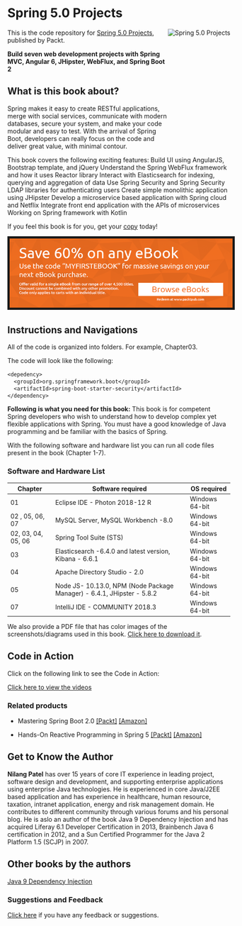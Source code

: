 # Spring 5.0 Projects

<a href="https://www.packtpub.com/application-development/spring-50-projects"><img src="https://dz13w8afd47il.cloudfront.net/sites/default/files/imagecache/ppv4_main_book_cover/B08201_MockupCover.png" alt="Spring 5.0 Projects" height="256px" align="right"></a>

This is the code repository for [Spring 5.0 Projects](https://www.packtpub.com/application-development/spring-50-projects), published by Packt.

**Build seven web development projects with Spring MVC, Angular 6, JHipster, WebFlux, and Spring Boot 2**

## What is this book about?
Spring makes it easy to create RESTful applications, merge with social services, communicate with modern databases, secure your system, and make your code modular and easy to test. With the arrival of Spring Boot, developers can really focus on the code and deliver great value, with minimal contour.

This book covers the following exciting features:
Build UI using AngularJS, Bootstrap template, and jQuery 
Understand the Spring WebFlux framework and how it uses Reactor library 
Interact with Elasticsearch for indexing, querying and aggregation of data 
Use Spring Security and Spring Security LDAP libraries for authenticating users 
Create simple monolithic application using JHipster 
Develop a microservice based application with Spring cloud and Netflix 
Integrate front end application with the APIs of microservices 
Working on Spring framework with Kotlin 

If you feel this book is for you, get your [copy](https://www.amazon.com/dp/1788390415) today!

<a href="https://www.packtpub.com/?utm_source=github&utm_medium=banner&utm_campaign=GitHubBanner"><img src="https://raw.githubusercontent.com/PacktPublishing/GitHub/master/GitHub.png" 
alt="https://www.packtpub.com/" border="5" /></a>

## Instructions and Navigations
All of the code is organized into folders. For example, Chapter03.

The code will look like the following:
```
<depedency>
  <groupId>org.springframework.boot</groupId>
  <artifactId>spring-boot-starter-security</artifactId>
</dependency>
```

**Following is what you need for this book:**
This book is for competent Spring developers who wish to understand how to develop complex yet flexible applications with Spring. You must have a good knowledge of Java programming and be familiar with the basics of Spring.

With the following software and hardware list you can run all code files present in the book (Chapter 1-7).
### Software and Hardware List
| Chapter            | Software required                                                       | OS required    |
| -------------------| ------------------------------------------------------------------------| ---------------|
|    01              | Eclipse IDE - Photon 2018-12 R                                          | Windows 64-bit |
| 02 , 05, 06, 07    | MySQL Server, MySQL Workbench -8.0                                      | Windows 64-bit |
| 02, 03, 04, 05, 06 | Spring Tool Suite (STS)                                                 | Windows 64-bit |
| 03                 | Elasticsearch -6.4.0 and latest version, Kibana - 6.6.1                 | Windows 64-bit |
| 04                 | Apache Directory Studio - 2.0                                           | Windows 64-bit |
| 05                 | Node JS- 10.13.0, NPM (Node Package Manager) - 6.4.1, JHipster - 5.8.2  | Windows 64-bit |
| 07                 | IntelliJ IDE - COMMUNITY 2018.3                                         | Windows 64-bit |


We also provide a PDF file that has color images of the screenshots/diagrams used in this book. [Click here to download it](packtpub.com/sites/default/files/downloads/9781788390415_ColorImages.pdf.).

## Code in Action

Click on the following link to see the Code in Action:

[Click here to view the videos](http://bit.ly/2ED57Ss)

### Related products
* Mastering Spring Boot 2.0 [[Packt]](https://www.packtpub.com/application-development/mastering-spring-boot-20?utm_source=github&utm_medium=repository&utm_campaign=9781787127562 ) [[Amazon]](https://www.amazon.com/dp/1787127567)

* Hands-On Reactive Programming in Spring 5 [[Packt]](https://www.packtpub.com/application-development/hands-reactive-programming-spring-5?utm_source=github&utm_medium=repository&utm_campaign=) [[Amazon]](https://www.amazon.com/dp/1787284956)


## Get to Know the Author
**Nilang Patel**
has over 15 years of core IT experience in leading project, software design and development, and supporting enterprise applications using enterprise Java technologies. He is experienced in core Java/J2EE based application and has experience in healthcare, human resource, taxation, intranet application, energy and risk management domain. He contributes to different community through various forums and his personal blog. He is aslo an author of the book Java 9 Dependency Injection and has acquired Liferay 6.1 Developer Certification in 2013, Brainbench Java 6 certification in 2012, and a Sun Certified Programmer for the Java 2 Platform 1.5 (SCJP) in 2007.


## Other books by the authors
[Java 9 Dependency Injection](https://www.packtpub.com/application-development/java-9-dependency-injection?utm_source=github&utm_medium=repository&utm_campaign=9781788296250 )


### Suggestions and Feedback
[Click here](https://docs.google.com/forms/d/e/1FAIpQLSdy7dATC6QmEL81FIUuymZ0Wy9vH1jHkvpY57OiMeKGqib_Ow/viewform) if you have any feedback or suggestions.


